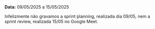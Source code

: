 **Data:** 09/05/2025 a 15/05/2025

Infelizmente não gravamos a sprint planning, realizada dia 09/05, nem a sprint review, realizada 15/05 no Google Meet.